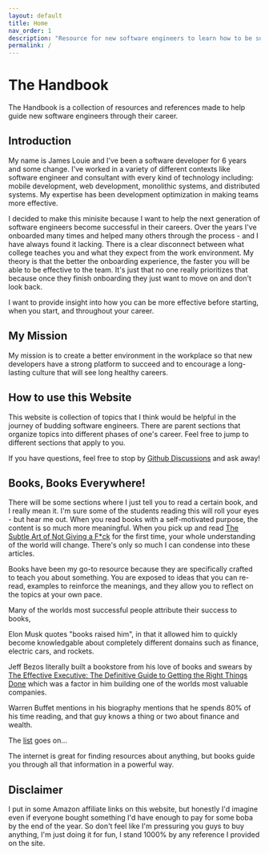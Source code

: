 ```yaml
---
layout: default
title: Home
nav_order: 1
description: "Resource for new software engineers to learn how to be successful in the workplace"
permalink: /
---
```


# The Handbook

The Handbook is a collection of resources and references made to help guide new software engineers through their career.

## Introduction

My name is James Louie and I've been a software developer for 6 years and some change. I've worked in a variety of different contexts like software engineer and consultant with every kind of technology including: mobile development, web development, monolithic systems, and distributed systems. My expertise has been development optimization in making teams more effective.

I decided to make this minisite because I want to help the next generation of software engineers become successful in their careers. Over the years I've onboarded many times and helped many others through the process - and I have always found it lacking. There is a clear disconnect between what college teaches you and what they expect from the work environment. My theory is that the better the onboarding experience, the faster you will be able to be effective to the team. It's just that no one really prioritizes that because once they finish onboarding they just want to move on and don't look back.

I want to provide insight into how you can be more effective before starting, when you start, and throughout your career.

## My Mission

My mission is to create a better environment in the workplace so that new developers have a strong platform to succeed and to encourage a long-lasting culture that will see long healthy careers.

## How to use this Website

This website is collection of topics that I think would be helpful in the journey of budding software engineers. There are parent sections that organize topics into different phases of one's career. Feel free to jump to different sections that apply to you.

If you have questions, feel free to stop by [Github Discussions](https://github.com/JamesLouie/handbook-pages/discussions) and ask away!

## Books, Books Everywhere!

There will be some sections where I just tell you to read a certain book, and I really mean it. I'm sure some of the students reading this will roll your eyes - but hear me out. When you read books with a self-motivated purpose, the content is so much more meaningful. When you pick up and read [The Subtle Art of Not Giving a F*ck](https://amzn.to/2Zb9L3B) for the first time, your whole understanding of the world will change. There's only so much I can condense into these articles.

Books have been my go-to resource because they are specifically crafted to teach you about something. You are exposed to ideas that you can re-read, examples to reinforce the meanings, and they allow you to reflect on the topics at your own pace.

Many of the worlds most successful people attribute their success to books,

Elon Musk quotes "books raised him", in that it allowed him to quickly become knowledgable about completely different domains such as finance, electric cars, and rockets.

Jeff Bezos literally built a bookstore from his love of books and swears by [The Effective Executive: The Definitive Guide to Getting the Right Things Done](https://www.amazon.in/Effective-Executive-Definitive-Harperbusiness-Essentials/dp/0060833459) which was a factor in him building one of the worlds most valuable companies.

Warren Buffet mentions in his biography mentions that he spends 80% of his time reading, and that guy knows a thing or two about finance and wealth.

The [list](https://baos.pub/5-self-made-billionaires-on-the-importance-of-reading-cd14be1ba549) goes on...

The internet is great for finding resources about anything, but books guide you through all that information in a powerful way.

## Disclaimer

I put in some Amazon affiliate links on this website, but honestly I'd imagine even if everyone bought something I'd have enough to pay for some boba by the end of the year. So don't feel like I'm pressuring you guys to buy anything, I'm just doing it for fun, I stand 1000% by any reference I provided on the site.